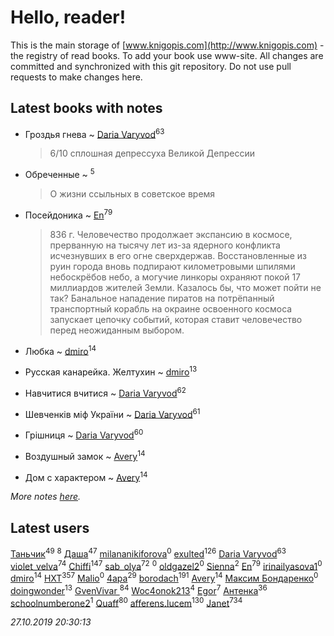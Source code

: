 # Hello, reader!
This is the main storage of [www.knigopis.com](http://www.knigopis.com) - the registry of read books.
To add your book use www-site. All changes are committed and synchronized with this git repository.
Do not use pull requests to make changes here.


## Latest books with notes
* Гроздья гнева ~ [Daria Varyvod](users/829/829893410524253-facebook)<sup>63</sup>
    > 6/10 сплошная депрессуха Великой Депрессии

* Обреченные ~ [](users/270/270444099499-odnoklassniki)<sup>5</sup>
    > О жизни ссыльных в советское время

* Посейдоника ~ [En](users/333/333646551-vkontakte)<sup>79</sup>
    > 836 г. Человечество продолжает экспансию в космосе, прерванную на тысячу лет из-за ядерного конфликта исчезнувших в его огне сверхдержав. Восстановленные из руин города вновь подпирают километровыми шпилями небоскрёбов небо, а могучие линкоры охраняют покой 17 миллиардов жителей Земли. Казалось бы, что может пойти не так? Банальное нападение пиратов на потрёпанный транспортный корабль на окраине освоенного космоса запускает цепочку событий, которая ставит человечество перед неожиданным выбором.

* Любка ~ [dmiro](users/571/5714115-vkontakte)<sup>14</sup>

* Русская канарейка. Желтухин ~ [dmiro](users/571/5714115-vkontakte)<sup>13</sup>

* Навчитися вчитися ~ [Daria Varyvod](users/829/829893410524253-facebook)<sup>62</sup>

* Шевченків міф України ~ [Daria Varyvod](users/829/829893410524253-facebook)<sup>61</sup>

* Грішниця ~ [Daria Varyvod](users/829/829893410524253-facebook)<sup>60</sup>

* Воздушный замок ~ [Avery](users/567/56734832-yandex)<sup>14</sup>

* Дом с характером ~ [Avery](users/567/56734832-yandex)<sup>14</sup>


_More notes [here](latest_books_with_notes.md)._


## Latest users
[Таньчик](users/209/2096581563762610-facebook)<sup>49</sup> 
[](users/270/270444099499-odnoklassniki)<sup>8</sup> 
[Даша](users/334/334696193054530347-mailru)<sup>47</sup> 
[milananikiforova](users/899/89967062-vkontakte)<sup>0</sup> 
[exulted](users/100/100599204551896265722-google)<sup>126</sup> 
[Daria Varyvod](users/829/829893410524253-facebook)<sup>63</sup> 
[violet_velva](users/116/116961712580551399099-google)<sup>74</sup> 
[Chiffi](users/105/105831994080785626680-google)<sup>147</sup> 
[sab_olya](users/139/139338401-vkontakte)<sup>72</sup> 
[](users/117/117968006138114353304-google)<sup>0</sup> 
[oldgazel2](users/897/897669997-yandex)<sup>0</sup> 
[Sienna](users/102/102428236801747542915-google)<sup>2</sup> 
[En](users/333/333646551-vkontakte)<sup>79</sup> 
[irinailyasova1](users/373/37394485-vkontakte)<sup>0</sup> 
[dmiro](users/571/5714115-vkontakte)<sup>14</sup> 
[HXT](users/100/100002563462782-facebook)<sup>357</sup> 
[Malio](users/111/111080157683628353417-google)<sup>0</sup> 
[4apa](users/117/117392596378069249667-google)<sup>29</sup> 
[borodach](users/157/15706320-vkontakte)<sup>191</sup> 
[Avery](users/567/56734832-yandex)<sup>14</sup> 
[Максим Бондаренко](users/182/18277571948146284542-mailru)<sup>0</sup> 
[doingwonder](users/108/108689364763869996762-google)<sup>13</sup> 
[GvenVivar ](users/158/158266434925901-facebook)<sup>84</sup> 
[Woc4onok213](users/103/103474005216004236389-google)<sup>4</sup> 
[Egor](users/166/166766907-vkontakte)<sup>7</sup> 
[Антенка](users/118/118158645037334943900-google)<sup>36</sup> 
[schoolnumberone2](users/290/290416271-vkontakte)<sup>1</sup> 
[Quaff](users/122/12267158-vkontakte)<sup>80</sup> 
[afferens.lucem](users/196/196071655-vkontakte)<sup>130</sup> 
[Janet](users/108/108113656204404967440-google)<sup>734</sup> 


_27.10.2019 20:30:13_
